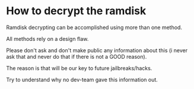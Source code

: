 # How to decrypt the ramdisk #

Ramdisk decrypting can be accomplished using more than one method.

All methods rely on a design flaw.

Please don't ask and don't make public any information about this (i never ask that and never do that if there is not a GOOD reason).

The reason is that will be our key to future jailbreaks/hacks.

Try to understand why no dev-team gave this information out.